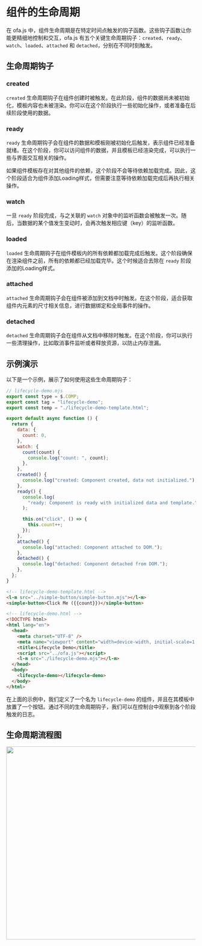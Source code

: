 # 组件的生命周期

在 ofa.js 中，组件生命周期是在特定时间点触发的钩子函数。这些钩子函数让你能更精细地控制和交互，ofa.js 有五个关键生命周期钩子：`created`、`ready`、`watch`、`loaded`、`attached` 和 `detached`，分别在不同时刻触发。

## 生命周期钩子

### created

`created` 生命周期钩子在组件创建时被触发。在此阶段，组件的数据尚未被初始化，模板内容也未被渲染。你可以在这个阶段执行一些初始化操作，或者准备在后续阶段使用的数据。

### ready

`ready` 生命周期钩子会在组件的数据和模板刚被初始化后触发，表示组件已经准备就绪。在这个阶段，你可以访问组件的数据，并且模板已经渲染完成，可以执行一些与界面交互相关的操作。

如果组件模板存在对其他组件的依赖，这个阶段不会等待依赖加载完成。因此，这个阶段适合为组件添加Loading样式，但需要注意等待依赖加载完成后再执行相关操作。

### watch

一旦 `ready` 阶段完成，与之关联的 `watch` 对象中的监听函数会被触发一次。随后，当数据的某个值发生变动时，会再次触发相应键（key）的监听函数。

### loaded

`loaded` 生命周期钩子在组件模板内的所有依赖都加载完成后触发。这个阶段确保在渲染组件之前，所有的依赖都已经加载完毕。这个时候适合去除在 `ready` 阶段添加的Loading样式。

### attached

`attached` 生命周期钩子会在组件被添加到文档中时触发。在这个阶段，适合获取组件内元素的尺寸相关信息，进行数据绑定和全局事件的操作。

### detached

`detached` 生命周期钩子会在组件从文档中移除时触发。在这个阶段，你可以执行一些清理操作，比如取消事件监听或者释放资源，以防止内存泄漏。

## 示例演示

以下是一个示例，展示了如何使用这些生命周期钩子：

```javascript
// lifecycle-demo.mjs
export const type = $.COMP;
export const tag = "lifecycle-demo";
export const temp = "./lifecycle-demo-template.html";

export default async function () {
  return {
    data: {
      count: 0,
    },
    watch: {
      count(count) {
        console.log("count: ", count);
      },
    },
    created() {
      console.log("created: Component created, data not initialized.");
    },
    ready() {
      console.log(
        "ready: Component is ready with initialized data and template."
      );

      this.on("click", () => {
        this.count++;
      });
    },
    attached() {
      console.log("attached: Component attached to DOM.");
    },
    detached() {
      console.log("detached: Component detached from DOM.");
    },
  };
}

```

```html
<!-- lifecycle-demo-template.html -->
<l-m src="../simple-button/simple-button.mjs"></l-m>
<simple-button>Click Me ({{count}})</simple-button>
```

```html
<!-- lifecycle-demo.html -->
<!DOCTYPE html>
<html lang="en">
  <head>
    <meta charset="UTF-8" />
    <meta name="viewport" content="width=device-width, initial-scale=1.0" />
    <title>Lifecycle Demo</title>
    <script src="../ofa.js"></script>
    <l-m src="./lifecycle-demo.mjs"></l-m>
  </head>
  <body>
    <lifecycle-demo></lifecycle-demo>
  </body>
</html>
```

在上面的示例中，我们定义了一个名为 `lifecycle-demo` 的组件，并且在其模板中放置了一个按钮。通过不同的生命周期钩子，我们可以在控制台中观察到各个阶段触发的日志。

## 生命周期流程图

<img src="../../../../publics/life-cycle.png" width="512" />
